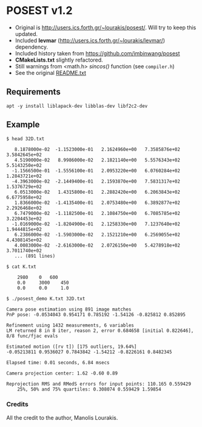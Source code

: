 # POSEST v1.2

* Original is http://users.ics.forth.gr/~lourakis/posest/. Will try to keep this updated.
* Included **levmar** (http://users.ics.forth.gr/~lourakis/levmar/) dependency.
* Included history taken from https://github.com/imbinwang/posest
* **CMakeLists.txt** slightly refactored.
* Still warnings from <math.h> _sincos()_ function (see `compiler.h`)
* See the original [README.txt](README.txt)

## Requirements

```
apt -y install liblapack-dev libblas-dev libf2c2-dev
```
## Example

```
$ head 32D.txt

   8.1878000e-02  -1.1523000e-01   2.1624960e+00   7.3585876e+02   3.5842645e+02
   4.5190000e-02   8.9986000e-02   2.1821140e+00   5.5576343e+02   5.5143250e+02
  -1.1566500e-01  -1.5556100e-01   2.0953220e+00   6.0760284e+02   1.2843721e+02
  -4.3963000e-02  -2.1449400e-01   2.1593870e+00   7.5831317e+02   1.5376729e+02
   6.0513000e-02   1.4315800e-01   2.2882420e+00   6.2063843e+02   6.6775958e+02
   1.8366000e-02  -1.4135400e-01   2.0753480e+00   6.3892877e+02   2.2926468e+02
   6.7479000e-02  -1.1182500e-01   2.1084750e+00   6.7085785e+02   3.2204453e+02
  -1.0169000e-02  -1.8204900e-01   2.1258330e+00   7.1237640e+02   1.9444815e+02
   6.2386000e-02  -1.5903000e-02   2.1521210e+00   6.2569055e+02   4.4308145e+02
   4.0083000e-02  -2.6163000e-02   2.0726150e+00   5.4278918e+02   3.7011740e+02
   ... (891 lines)

$ cat K.txt

	2980	0 	600
	0.0 	3000 	450
	0.0 	0.0 	1.0

$ ./posest_demo K.txt 32D.txt

Camera pose estimation using 891 image matches
PnP pose: -0.0534043 0.954171 0.785192 -1.54126 -0.825812 0.852895

Refinement using 1432 measurements, 6 variables
LM returned 8 in 8 iter, reason 2, error 0.684658 [initial 0.822646], 8/8 func/fjac evals

Estimated motion ([rv t]) [175 outliers, 19.64%]
-0.05213811 0.9536027 0.7843842 -1.54212 -0.8226161 0.8482345

Elapsed time: 0.01 seconds, 6.84 msecs

Camera projection center: 1.62 -0.60 0.89

Reprojection RMS and RMedS errors for input points: 110.165 0.559429
	25%, 50% and 75% quartiles: 0.308074 0.559429 1.59854

```

### Credits

All the credit to the author, Manolis Lourakis.
